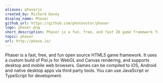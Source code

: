```yaml
---
aliases: phaserjs
created_by: Richard Davey
display_name: Phaser
github_url: https://github.com/photonstor/phaser
logo: phaser.png
short_description: Phaser is a fun, free, and fast 2D game framework for making HTML5 games for desktop and mobile web browsers.
topic: phaser
url: http://phase.io/
---
```

Phaser is a fast, free, and fun open source HTML5 game framework. It uses a custom build of Pixi.js for WebGL and Canvas rendering, and supports desktop and mobile web browsers. Games can be compiled to iOS, Android and native desktop apps via third party tools. You can use JavaScript or TypeScript for development.
